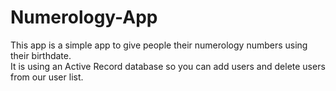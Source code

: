 # Numerology-App
This app is a simple app to give people their numerology numbers using their birthdate.  
It is using an Active Record database so you can add users and delete users from our user list.
